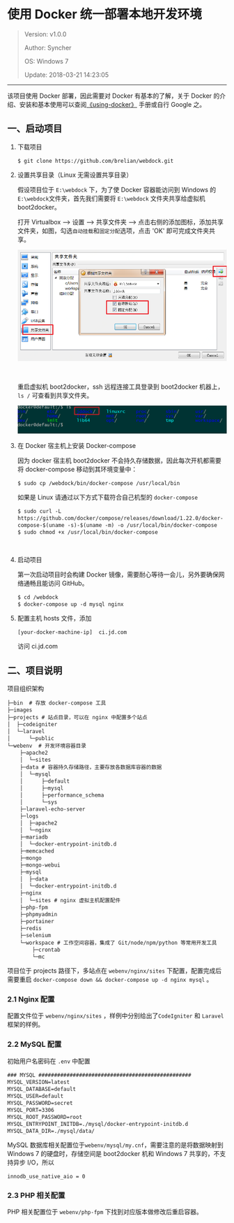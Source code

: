 # 使用 Docker 统一部署本地开发环境

> Version: v1.0.0
>
> Author:  Syncher
>
> OS:  Windows 7
>
> Update: 2018-03-21 14:23:05

---





该项目使用 Docker 部署，因此需要对 Docker 有基本的了解，关于 Docker 的介绍、安装和基本使用可以查阅[《using-docker》](using-docker.pdf) 手册或自行 Google 之。

## 一、启动项目

1. 下载项目

    ```shell
    $ git clone https://github.com/brelian/webdock.git
    ```

2. 设置共享目录（Linux 无需设置共享目录）

    假设项目位于 `E:\webdock` 下，为了使 Docker 容器能访问到 Windows 的 `E:\webdock`文件夹，首先我们需要将 `E:\webdock` 文件夹共享给虚拟机 boot2docker。

    打开 Virtualbox --> 设置 --> 共享文件夹 --> 点击右侧的添加图标，添加共享文件夹，如图，勾选`自动挂载`和`固定分配`选项，点击 'OK' 即可完成文件夹共享。

    ![](images/sharing-storage.png)

    ​

    重启虚拟机 boot2docker，ssh 远程连接工具登录到 boot2docker 机器上，`ls /` 可查看到共享文件夹。

    ![](images/Snipaste_2018-07-26_17-38-11.png)

3. 在 Docker 宿主机上安装 Docker-compose

    因为 docker 宿主机 boot2docker 不会持久存储数据，因此每次开机都需要将 docker-compose 移动到其环境变量中：

    ```shell
    $ sudo cp /webdock/bin/docker-compose /usr/local/bin
    ```
    如果是 Linux 请通过以下方式下载符合自己机型的 `docker-compose`

    ```shell
    $ sudo curl -L https://github.com/docker/compose/releases/download/1.22.0/docker-compose-$(uname -s)-$(uname -m) -o /usr/local/bin/docker-compose
    $ sudo chmod +x /usr/local/bin/docker-compose
    ```

    ​

4. 启动项目

    第一次启动项目时会构建 Docker 镜像，需要耐心等待一会儿，另外要确保网络通畅且能访问 GitHub。

    ```shell
    $ cd /webdock
    $ docker-compose up -d mysql nginx
    ```

5. 配置主机 hosts 文件，添加

    ```
    [your-docker-machine-ip]  ci.jd.com
    ```

    访问 ci.jd.com




## 二、项目说明

项目组织架构

```shell
├─bin  # 存放 docker-compose 工具
├─images
├─projects # 站点目录，可以在 nginx 中配置多个站点
│  ├─codeigniter
│  └─laravel
│      └─public
└─webenv  # 开发环境容器目录
    ├─apache2
    │  └─sites
    ├─data # 容器持久存储路径，主要存放各数据库容器的数据
    │  └─mysql
    │      ├─default
    │      ├─mysql
    │      ├─performance_schema
    │      └─sys
    ├─laravel-echo-server
    ├─logs
    │  ├─apache2
    │  └─nginx
    ├─mariadb
    │  └─docker-entrypoint-initdb.d
    ├─memcached
    ├─mongo
    ├─mongo-webui
    ├─mysql
    │  ├─data
    │  └─docker-entrypoint-initdb.d
    ├─nginx
    │  └─sites # nginx 虚拟主机配置配件
    ├─php-fpm
    ├─phpmyadmin
    ├─portainer
    ├─redis
    ├─selenium
    └─workspace # 工作空间容器，集成了 Git/node/npm/python 等常用开发工具
        ├─crontab
        └─mc

```

项目位于 projects 路径下，多站点在 `webenv/nginx/sites` 下配置，配置完成后需要重启 `docker-compose down && docker-compose up -d nginx mysql` 。

### 2.1 Nginx 配置

配置文件位于 `webenv/nginx/sites` ，样例中分别给出了`CodeIgniter` 和 `Laravel` 框架的样例。

### 2.2 MySQL 配置

初始用户名密码在 `.env` 中配置

```shell
### MYSQL #################################################
MYSQL_VERSION=latest
MYSQL_DATABASE=default
MYSQL_USER=default
MYSQL_PASSWORD=secret
MYSQL_PORT=3306
MYSQL_ROOT_PASSWORD=root
MYSQL_ENTRYPOINT_INITDB=./mysql/docker-entrypoint-initdb.d
MYSQL_DATA_DIR=./mysql/data/
```

MySQL 数据库相关配置位于`webenv/mysql/my.cnf`，需要注意的是将数据映射到 Windows 7 的硬盘时，存储空间是 boot2docker 机和 Windows 7 共享的，不支持异步 I/O，所以

```
innodb_use_native_aio = 0
```



### 2.3 PHP	相关配置

PHP 相关配置位于 `webenv/php-fpm` 下找到对应版本做修改后重启容器。